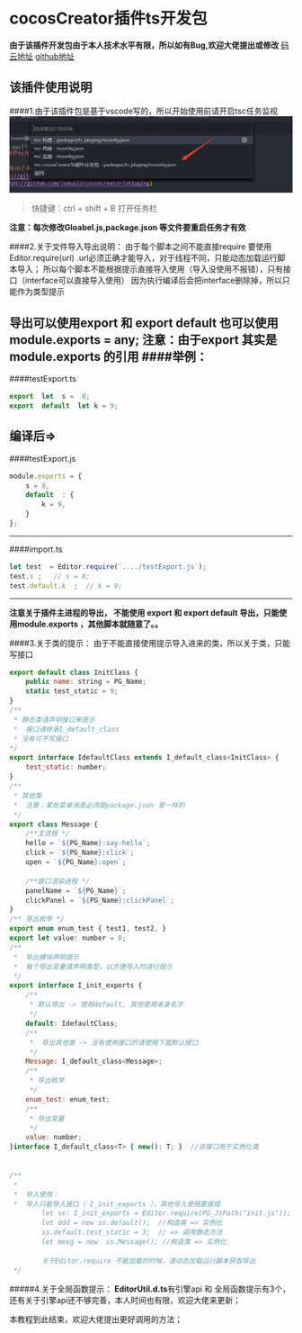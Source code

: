 # cocosCreator插件ts开发包

**由于该插件开发包由于本人技术水平有限，所以如有Bug,欢迎大佬提出或修改**
[码云地址](https://gitee.com/juduSence/cocosCreatorTsPluging)
[github地址](https://github.com/Judu233/cocosCreatorTsPluging)

## 该插件使用说明
####1.由于该插件包是基于vscode写的，所以开始使用前请开启tsc任务监视
![任务截图](任务截图.png)
>快捷键：ctrl + shift + B 打开任务栏

**注意：每次修改Gloabel.js,package.json 等文件要重启任务才有效**

####2.关于文件导入导出说明：
由于每个脚本之间不能直接require 要使用Editor.require(url) .url必须正确才能导入，对于线程不同，只能动态加载运行脚本导入；
所以每个脚本不能根据提示直接导入使用（导入没使用不报错），只有接口（interface可以直接导入使用）
因为执行编译后会把interface删除掉，所以只能作为类型提示

导出可以使用export  和  export default 也可以使用   module.exports  = any;
**注意：由于export 其实是 module.exports 的引用**
####举例： 
-----------------------------------
####testExport.ts
```javascript
export  let  s =  8;
export  default  let k = 9;
```
编译后=>
-----------------------------------
####testExport.js
```javascript
module.exports = {
	s = 8,
	default  : {
		k = 9,
	}
};
```
-----------------------------------

####import.ts
```javascript
let test  = Editor.require(`..../testExport.js`);
test.s ;   // s = 8;
test.default.k  ;  // k = 9;
```
------------------------------------
**注意关于插件主进程的导出， 不能使用 export  和  export default 导出，只能使用module.exports ，其他脚本就随意了。。**


####3.关于类的提示：
由于不能直接使用提示导入进来的类，所以关于类，只能写接口
```javascript
export default class InitClass {
    public name: string = PG_Name;
    static test_static = 9;
}
/**
 * 静态类请声明接口来提示 
 *  接口请继承I_default_class
 * 没有可不写接口
*/
export interface IdefaultClass extends I_default_class<InitClass> {
    test_static: number;
}
/**
 * 其他类
 *  注意：某些菜单消息必须是package.json 里一样的
 */
export class Message {
    /**主进程 */
    hello = `${PG_Name}:say-hello`; 
    click = `${PG_Name}:click`;
    open = `${PG_Name}:open`;

    /**窗口渲染进程 */
    panelName = `${PG_Name}`;
    clickPanel = `${PG_Name}:clickPanel`;
}
/** 导出枚举 */
export enum enum_test { test1, test2, }
export let value: number = 0;
/**
 *  导出模块声明提示
 *  每个导出变量请声明类型，以方便导入时进行提示
 */
export interface I_init_exports {
    /**
     * 默认导出 -> 使用default, 其他使用本身名字
     */
    default: IdefaultClass;
    /**
     *  导出其他类 -> 没有使用接口的请使用下面默认接口
     */
    Message: I_default_class<Message>;
    /**
     * 导出枚举
     */
    enum_test: enum_test;
    /**
     * 导出变量
     */
    value: number;
}interface I_default_class<T> { new(): T; }  //该接口用于实例化类


/**
 *
 *  导入使用：
 *  导入只能导入接口（ I_init_exports ），其他导入使用要报错
        let ss: I_init_exports = Editor.require(PG_JsPath("init.js")); // => 引入该文件
        let ddd = new ss.default();  //构造类 => 实例化
        ss.default.test_static = 3;  // => 调用静态方法
        let mesg = new  ss.Message(); //构造类 => 实例化

        关于Editor.require 不能加载的时候，请动态加载运行脚本获取导出
 */
```
#####4.关于全局函数提示：
**EditorUtil.d.ts**有引擎api 和 全局函数提示有3个，还有关于引擎api还不够完善，本人时间也有限，欢迎大佬来更新；

本教程到此结束，欢迎大佬提出更好调用的方法；



